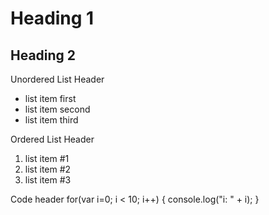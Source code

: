 Heading 1
=========

Heading 2
---------

Unordered List Header
- list item first
- list item second
- list item third

Ordered List Header
1) list item #1
2) list item #2
3) list item #3

Code header
	for(var i=0; i < 10; i++) {
		console.log("i: " + i);
	}
